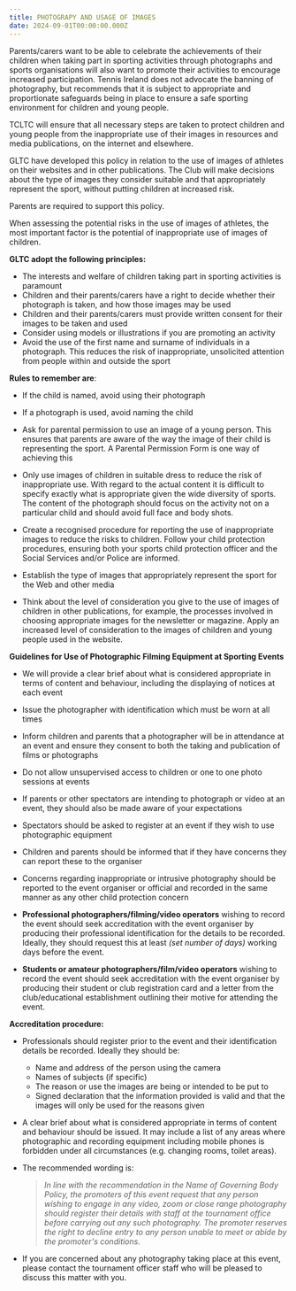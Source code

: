 ```yaml
---
title: PHOTOGRAPY AND USAGE OF IMAGES
date: 2024-09-01T00:00:00.000Z
---
```

Parents/carers want to be able to celebrate the achievements of their children when taking part in sporting activities through photographs and sports organisations will also want to promote their activities to encourage increased participation. Tennis Ireland does not advocate the banning of photography, but recommends that it is subject to appropriate and proportionate safeguards being in place to ensure a safe sporting environment for children and young people.

TCLTC will ensure that all necessary steps are taken to protect children and young people from the inappropriate use of their images in resources and media publications, on the internet and elsewhere.

GLTC have developed this policy in relation to the use of images of athletes on their websites and in other publications. The Club will make decisions about the type of images they consider suitable and that appropriately represent the sport, without putting children at increased risk.

Parents are required to support this policy.

When assessing the potential risks in the use of images of athletes, the most important factor is the potential of inappropriate use of images of children.

**GLTC adopt the following principles:**
- The interests and welfare of children taking part in sporting activities is paramount  
- Children and their parents/carers have a right to decide whether their photograph is taken, and how those images may be used  
- Children and their parents/carers must provide written consent for their images to be taken and used  
- Consider using models or illustrations if you are promoting an activity  
- Avoid the use of the first name and surname of individuals in a photograph. This reduces the risk of inappropriate, unsolicited attention from people within and outside the sport  

**Rules to remember are**:

- If the child is named, avoid using their photograph  
- If a photograph is used, avoid naming the child  
- Ask for parental permission to use an image of a young person. This ensures that parents are aware of the way the image of their child is representing the sport. A Parental Permission Form is one way of achieving this  
- Only use images of children in suitable dress to reduce the risk of inappropriate use. With regard to the actual content it is difficult to specify exactly what is appropriate given the wide diversity of sports. The content of the photograph should focus on the activity not on a particular child and should avoid full face and body shots.  
- Create a recognised procedure for reporting the use of inappropriate images to reduce the risks to children. Follow your child protection procedures, ensuring both your sports child protection officer and the Social Services and/or Police are informed.  


- Establish the type of images that appropriately represent the sport for the Web and other media  
- Think about the level of consideration you give to the use of images of children in other publications, for example, the processes involved in choosing appropriate images for the newsletter or magazine. Apply an increased level of consideration to the images of children and young people used in the website.  


**Guidelines for Use of Photographic Filming Equipment at Sporting Events**

- We will provide a clear brief about what is considered appropriate in terms of content and behaviour, including the displaying of notices at each event  
- Issue the photographer with identification which must be worn at all times  
- Inform children and parents that a photographer will be in attendance at an event and ensure they consent to both the taking and publication of films or photographs  
- Do not allow unsupervised access to children or one to one photo sessions at events  
- If parents or other spectators are intending to photograph or video at an event, they should also be made aware of your expectations  
- Spectators should be asked to register at an event if they wish to use photographic equipment  
- Children and parents should be informed that if they have concerns they can report these to the organiser  
- Concerns regarding inappropriate or intrusive photography should be reported to the event organiser or official and recorded in the same manner as any other child protection concern  

- **Professional photographers/filming/video operators** wishing to record the event should seek accreditation with the event organiser by producing their professional identification for the details to be recorded. Ideally, they should request this at least *(set number of days)* working days before the event.  
- **Students or amateur photographers/film/video operators** wishing to record the event should seek accreditation with the event organiser by producing their student or club registration card and a letter from the club/educational establishment outlining their motive for attending the event.  

**Accreditation procedure:**
- Professionals should register prior to the event and their identification details be recorded. Ideally they should be:
  - Name and address of the person using the camera  
  - Names of subjects (if specific)  
  - The reason or use the images are being or intended to be put to  
  - Signed declaration that the information provided is valid and that the images will only be used for the reasons given  

- A clear brief about what is considered appropriate in terms of content and behaviour should be issued. It may include a list of any areas where photographic and recording equipment including mobile phones is forbidden under all circumstances (e.g. changing rooms, toilet areas).  

- The recommended wording is:  
  > *In line with the recommendation in the Name of Governing Body Policy, the promoters of this event request that any person wishing to engage in any video, zoom or close range photography should register their details with staff at the tournament office before carrying out any such photography. The promoter reserves the right to decline entry to any person unable to meet or abide by the promoter's conditions.*
- If you are concerned about any photography taking place at this event, please contact the tournament officer staff who will be pleased to discuss this matter with you.  
